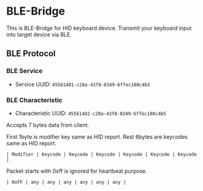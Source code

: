 BLE-Bridge
====

This is BLE-Bridge for HID keyboard device. Transmit your keyboard input into target device via BLE.

## BLE Protocol

### BLE Service

* Service UUID: `45561481-c28a-43f8-8349-6ffec180c4b5`

### BLE Characteristic

* Characteristic UUID: `45561482-c28a-43f8-8349-6ffec180c4b5`

Accepts 7 bytes data from client.

First 1byte is modifier key same as HID report.
Rest 6bytes are keycodes same as HID report.

```
| Modifier | Keycode | Keycode | Keycode | Keycode | Keycode | Keycode |
```

Packet starts with 0xff is ignored for heartbeat purpose.

```
| 0xFF | any | any | any | any | any | any |
```